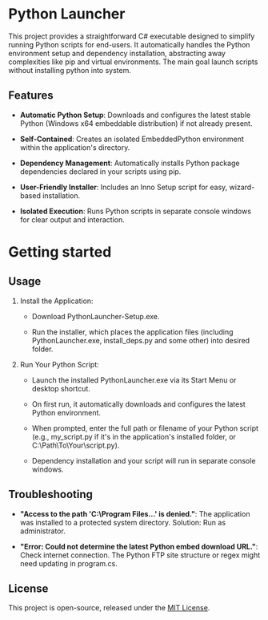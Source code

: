 # Python Launcher
This project provides a straightforward C# executable designed to simplify running Python scripts for end-users. It automatically handles the Python environment setup and dependency installation, abstracting away complexities like pip and virtual environments. The main goal launch scripts without installing python into system.

## Features
- **Automatic Python Setup**: Downloads and configures the latest stable Python (Windows x64 embeddable distribution) if not already present.

- **Self-Contained**: Creates an isolated EmbeddedPython environment within the application's directory.

- **Dependency Management**: Automatically installs Python package dependencies declared in your scripts using pip.

- **User-Friendly Installer**: Includes an Inno Setup script for easy, wizard-based installation.

- **Isolated Execution**: Runs Python scripts in separate console windows for clear output and interaction.

# Getting started

## Usage
1. Install the Application:

    - Download PythonLauncher-Setup.exe.

    - Run the installer, which places the application files (including PythonLauncher.exe, install_deps.py and some other) into desired folder.

2. Run Your Python Script:

    - Launch the installed PythonLauncher.exe via its Start Menu or desktop shortcut.

    - On first run, it automatically downloads and configures the latest Python environment.

    - When prompted, enter the full path or filename of your Python script (e.g., my_script.py if it's in the application's installed folder, or C:\Path\To\Your\script.py).

    - Dependency installation and your script will run in separate console windows.

## Troubleshooting
- **"Access to the path 'C:\Program Files...' is denied."**: The application was installed to a protected system directory. Solution: Run as administrator.

- **"Error: Could not determine the latest Python embed download URL."**: Check internet connection. The Python FTP site structure or regex might need updating in program.cs.

## License
This project is open-source, released under the [MIT License](LICENSE).
